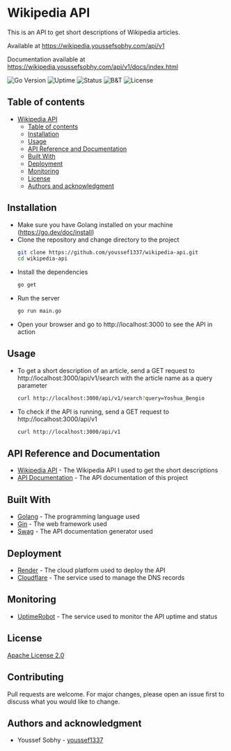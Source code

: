 # Wikipedia API
This is an API to get short descriptions of Wikipedia articles.

Available at https://wikipedia.youssefsobhy.com/api/v1

Documentation available at https://wikipedia.youssefsobhy.com/api/v1/docs/index.html

![Go Version](https://img.shields.io/github/go-mod/go-version/youssef1337/wikipedia-api)
![Uptime](https://img.shields.io/uptimerobot/ratio/m793223758-f73506a770999c5e13ade54f)
![Status](https://img.shields.io/uptimerobot/status/m793223758-f73506a770999c5e13ade54f)
![B&T](https://github.com/youssef1337/wikipedia-api/actions/workflows/build-and-run-tests.yaml/badge.svg)
![License](https://img.shields.io/badge/License-Apache%202.0-blue.svg)

## Table of contents
- [Wikipedia API](#wikipedia-api)
  - [Table of contents](#table-of-contents)
  - [Installation](#installation)
  - [Usage](#usage)
  - [API Reference and Documentation](#api-reference-and-documentation)
  - [Built With](#built-with)
  - [Deployment](#deployment)
  - [Monitoring](#monitoring)
  - [License](#license)
  - [Authors and acknowledgment](#authors-and-acknowledgment)

## Installation

- Make sure you have Golang installed on your machine (https://go.dev/doc/install)
- Clone the repository and change directory to the project
  ```bash
  git clone https://github.com/youssef1337/wikipedia-api.git
  cd wikipedia-api
  ```
- Install the dependencies
  ```bash
  go get
  ```
- Run the server
  ```bash
  go run main.go
  ```
- Open your browser and go to http://localhost:3000 to see the API in action

## Usage

- To get a short description of an article, send a GET request to http://localhost:3000/api/v1/search with the article name as a query parameter
  ```bash
  curl http://localhost:3000/api/v1/search?query=Yoshua_Bengio
  ```
- To check if the API is running, send a GET request to http://localhost:3000/api/v1
  ```bash
  curl http://localhost:3000/api/v1
  ```

## API Reference and Documentation
- [Wikipedia API](https://en.wikipedia.org/w/api.php) - The Wikipedia API I used to get the short descriptions
- [API Documentation](https://wikipedia.youssefsobhy.com/api/v1/docs/index.html) - The API documentation of this project

## Built With
- [Golang](https://golang.org/) - The programming language used
- [Gin](https://github.com/gin-gonic/gin) - The web framework used
- [Swag](https://github.com/swaggo/swag) - The API documentation generator used

## Deployment
- [Render](https://render.com/) - The cloud platform used to deploy the API
- [Cloudflare](https://www.cloudflare.com/) - The service used to manage the DNS records

## Monitoring
- [UptimeRobot](https://uptimerobot.com/) - The service used to monitor the API uptime and status

## License
[Apache License 2.0](https://choosealicense.com/licenses/apache-2.0/)

## Contributing
Pull requests are welcome. For major changes, please open an issue first to discuss what you would like to change.

## Authors and acknowledgment
- Youssef Sobhy - [youssef1337](https://github.com/youssef1337)
